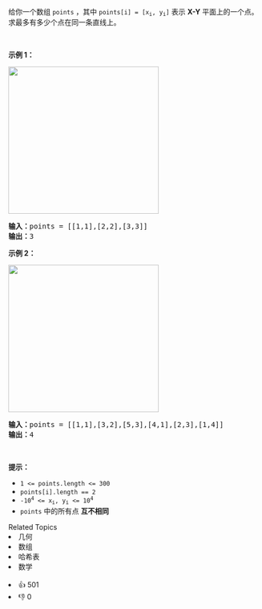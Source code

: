 <p>给你一个数组 <code>points</code> ，其中 <code>points[i] = [x<sub>i</sub>, y<sub>i</sub>]</code> 表示 <strong>X-Y</strong> 平面上的一个点。求最多有多少个点在同一条直线上。</p>

<p>&nbsp;</p>

<p><strong>示例 1：</strong></p> 
<img alt="" src="https://assets.leetcode.com/uploads/2021/02/25/plane1.jpg" style="width: 300px; height: 294px;" /> 
<pre>
<strong>输入：</strong>points = [[1,1],[2,2],[3,3]]
<strong>输出：</strong>3
</pre>

<p><strong>示例 2：</strong></p> 
<img alt="" src="https://assets.leetcode.com/uploads/2021/02/25/plane2.jpg" style="width: 300px; height: 294px;" /> 
<pre>
<strong>输入：</strong>points = [[1,1],[3,2],[5,3],[4,1],[2,3],[1,4]]
<strong>输出：</strong>4
</pre>

<p>&nbsp;</p>

<p><strong>提示：</strong></p>

<ul> 
 <li><code>1 &lt;= points.length &lt;= 300</code></li> 
 <li><code>points[i].length == 2</code></li> 
 <li><code>-10<sup>4</sup> &lt;= x<sub>i</sub>, y<sub>i</sub> &lt;= 10<sup>4</sup></code></li> 
 <li><code>points</code> 中的所有点 <strong>互不相同</strong></li> 
</ul>

<div><div>Related Topics</div><div><li>几何</li><li>数组</li><li>哈希表</li><li>数学</li></div></div><br><div><li>👍 501</li><li>👎 0</li></div>